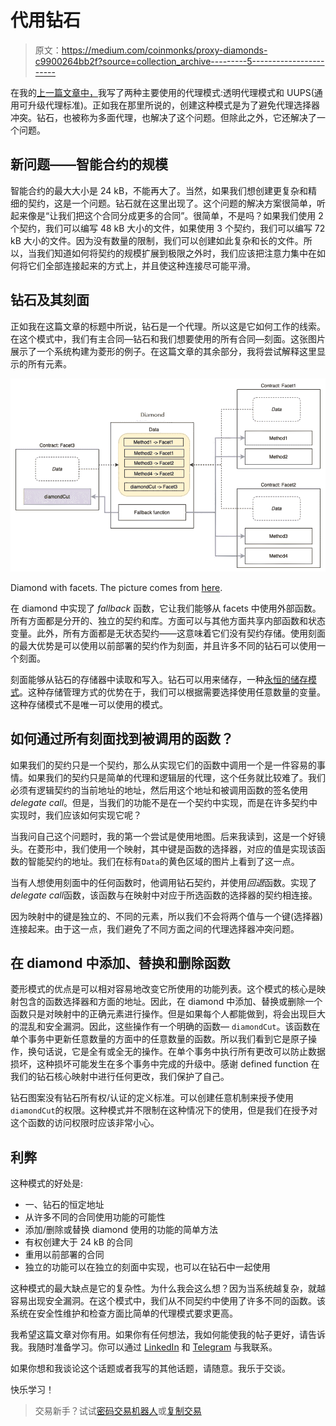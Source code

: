 # 代用钻石

> 原文：<https://medium.com/coinmonks/proxy-diamonds-c9900264bb2f?source=collection_archive---------5----------------------->

在我的[上一篇文章中，](/coinmonks/transparent-proxy-pattern-uups-d7416916789f)我写了两种主要使用的代理模式:透明代理模式和 UUPS(通用可升级代理标准)。正如我在那里所说的，创建这种模式是为了避免代理选择器冲突。钻石，也被称为多面代理，也解决了这个问题。但除此之外，它还解决了一个问题。

## 新问题——智能合约的规模

智能合约的最大大小是 24 kB，不能再大了。当然，如果我们想创建更复杂和精细的契约，这是一个问题。钻石就在这里出现了。这个问题的解决方案很简单，听起来像是“让我们把这个合同分成更多的合同”。很简单，不是吗？如果我们使用 2 个契约，我们可以编写 48 kB 大小的文件，如果使用 3 个契约，我们可以编写 72 kB 大小的文件。因为没有数量的限制，我们可以创建如此复杂和长的文件。所以，当我们知道如何将契约的规模扩展到极限之外时，我们应该把注意力集中在如何将它们全部连接起来的方式上，并且使这种连接尽可能平滑。

## 钻石及其刻面

正如我在这篇文章的标题中所说，钻石是一个代理。所以这是它如何工作的线索。在这个模式中，我们有主合同—钻石和我们想要使用的所有合同—刻面。这张图片展示了一个系统构建为菱形的例子。在这篇文章的其余部分，我将尝试解释这里显示的所有元素。

![](img/793fa7b9c9509a5fa8c0f5224cc457f0.png)

Diamond with facets. The picture comes from [here](https://hiddentao.com/archives/2020/05/28/upgradeable-smart-contracts-using-diamond-standard).

在 diamond 中实现了 *fallback* 函数，它让我们能够从 facets 中使用外部函数。所有方面都是分开的、独立的契约和库。方面可以与其他方面共享内部函数和状态变量。此外，所有方面都是无状态契约——这意味着它们没有契约存储。使用刻面的最大优势是可以使用以前部署的契约作为刻面，并且许多不同的钻石可以使用一个刻面。

刻面能够从钻石的存储器中读取和写入。钻石可以用来储存，一种[永恒的储存模式](/coinmonks/proxy-eternal-storage-f67c54972cdb)。这种存储管理方式的优势在于，我们可以根据需要选择使用任意数量的变量。这种存储模式不是唯一可以使用的模式。

## 如何通过所有刻面找到被调用的函数？

如果我们的契约只是一个契约，那么从实现它们的函数中调用一个是一件容易的事情。如果我们的契约只是简单的代理和逻辑层的代理，这个任务就比较难了。我们必须有逻辑契约的当前地址的地址，然后用这个地址和被调用函数的签名使用*delegate call*。但是，当我们的功能不是在一个契约中实现，而是在许多契约中实现时，我们应该如何实现它呢？

当我问自己这个问题时，我的第一个尝试是使用地图。后来我读到，这是一个好镜头。在菱形中，我们使用一个映射，其中键是函数的选择器，对应的值是实现该函数的智能契约的地址。我们在标有`Data`的黄色区域的图片上看到了这一点。

当有人想使用刻面中的任何函数时，他调用钻石契约，并使用*回退*函数。实现了*delegate call*函数，该函数与在映射中对应于所选函数的选择器的契约相连接。

因为映射中的键是独立的、不同的元素，所以我们不会将两个值与一个键(选择器)连接起来。由于这一点，我们避免了不同方面之间的代理选择器冲突问题。

## 在 diamond 中添加、替换和删除函数

菱形模式的优点是可以相对容易地改变它所使用的功能列表。这个模式的核心是映射包含的函数选择器和方面的地址。因此，在 diamond 中添加、替换或删除一个函数只是对映射中的正确元素进行操作。但是如果每个人都能做到，将会出现巨大的混乱和安全漏洞。因此，这些操作有一个明确的函数— `diamondCut`。该函数在单个事务中更新任意数量的方面中的任意数量的函数。所以我们看到它是原子操作，换句话说，它是全有或全无的操作。在单个事务中执行所有更改可以防止数据损坏，这种损坏可能发生在多个事务中完成的升级中。感谢 defined function 在我们的钻石核心映射中进行任何更改，我们保护了自己。

钻石图案没有钻石所有权/认证的定义标准。可以创建任意机制来授予使用`diamondCut`的权限。这种模式并不限制在这种情况下的使用，但是我们在授予对这个函数的访问权限时应该非常小心。

## 利弊

这种模式的好处是:

*   一、钻石的恒定地址
*   从许多不同的合同使用功能的可能性
*   添加/删除或替换 diamond 使用的功能的简单方法
*   有权创建大于 24 kB 的合同
*   重用以前部署的合同
*   独立的功能可以在独立的刻面中实现，也可以在钻石中一起使用

这种模式的最大缺点是它的复杂性。为什么我会这么想？因为当系统越复杂，就越容易出现安全漏洞。在这个模式中，我们从不同契约中使用了许多不同的函数。该系统在安全性维护和检查方面比简单的代理模式要求更高。

我希望这篇文章对你有用。如果你有任何想法，我如何能使我的帖子更好，请告诉我。我随时准备学习。你可以通过 [LinkedIn](https://pl.linkedin.com/in/szymon-skrzy%C5%84ski-881462214) 和 [Telegram](https://t.me/eszymi) 与我联系。

如果你想和我谈论这个话题或者我写的其他话题，请随意。我乐于交谈。

快乐学习！

> 交易新手？试试[密码交易机器人](/coinmonks/crypto-trading-bot-c2ffce8acb2a)或[复制交易](/coinmonks/top-10-crypto-copy-trading-platforms-for-beginners-d0c37c7d698c)